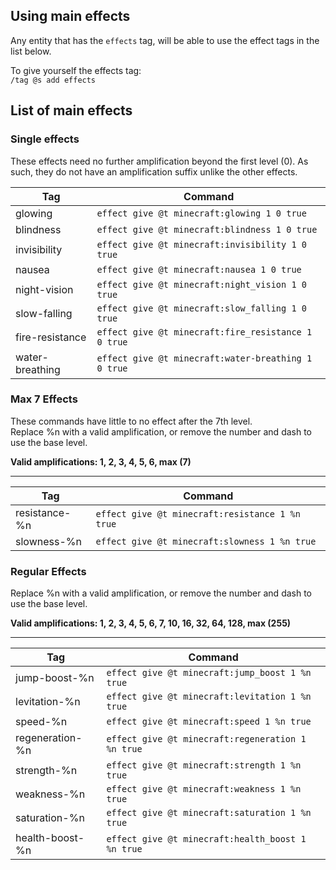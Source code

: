 ## Using main effects
Any entity that has the `effects` tag, will be able to use the effect tags in the list below.

To give yourself the effects tag:  
`/tag @s add effects`

## List of main effects
### Single effects
These effects need no further amplification beyond the first level (0). As such, they do not have an amplification suffix unlike the other effects.

| Tag | Command |
| --- | ------- |
| glowing | `effect give @t minecraft:glowing 1 0 true` |
| blindness | `effect give @t minecraft:blindness 1 0 true` |
| invisibility | `effect give @t minecraft:invisibility 1 0 true` |
| nausea | `effect give @t minecraft:nausea 1 0 true` |
| night-vision | `effect give @t minecraft:night_vision 1 0 true` |
| slow-falling | `effect give @t minecraft:slow_falling 1 0 true` |
| fire-resistance | `effect give @t minecraft:fire_resistance 1 0 true` |
| water-breathing | `effect give @t minecraft:water-breathing 1 0 true` |

### Max 7 Effects
These commands have little to no effect after the 7th level.  
Replace %n with a valid amplification, or remove the number and dash to use the base level.

**Valid amplifications: 1, 2, 3, 4, 5, 6, max (7)**
***
| Tag | Command |
| --- | ------- |
| resistance-%n | `effect give @t minecraft:resistance 1 %n true` |
| slowness-%n | `effect give @t minecraft:slowness 1 %n true` |

### Regular Effects
Replace %n with a valid amplification, or remove the number and dash to use the base level.

**Valid amplifications: 1, 2, 3, 4, 5, 6, 7, 10, 16, 32, 64, 128, max (255)**
***
| Tag | Command |
| --- | ------- |
| jump-boost-%n | `effect give @t minecraft:jump_boost 1 %n true` |
| levitation-%n | `effect give @t minecraft:levitation 1 %n true` |
| speed-%n | `effect give @t minecraft:speed 1 %n true` |
| regeneration-%n | `effect give @t minecraft:regeneration 1 %n true` |
| strength-%n | `effect give @t minecraft:strength 1 %n true` |
| weakness-%n | `effect give @t minecraft:weakness 1 %n true` |
| saturation-%n | `effect give @t minecraft:saturation 1 %n true` |
| health-boost-%n | `effect give @t minecraft:health_boost 1 %n true` |